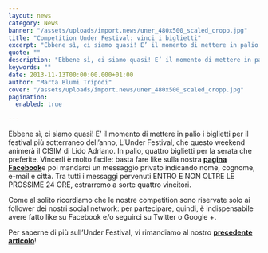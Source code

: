 ```yaml
---
layout: news
category: News
banner: "/assets/uploads/import.news/uner_480x500_scaled_cropp.jpg"
title: "Competition Under Festival: vinci i biglietti"
excerpt: "Ebbene sì, ci siamo quasi! E’ il momento di mettere in palio i biglietti per il festival più sotterraneo dell’anno, L’Under Festival, che questo weekend animerà il CISIM di Lido Adriano. In palio, quattro biglietti per la serata che preferite. Vincerli è molto facile: basta fare like sulla nostra pagina Facebooke poi mandarci un messaggio [&hellip"
quote: ""
description: "Ebbene sì, ci siamo quasi! E’ il momento di mettere in palio i biglietti per il festival più sotterraneo dell’anno, L’Under Festival, che questo weekend animerà il CISIM di Lido Adriano. In palio, quattro biglietti per la serata che preferite. Vincerli è molto facile: basta fare like sulla nostra pagina Facebooke poi mandarci un messaggio [&hellip"
keywords: ""
date: 2013-11-13T00:00:00.000+01:00
author: "Marta Blumi Tripodi"
cover: "/assets/uploads/import.news/uner_480x500_scaled_cropp.jpg"
pagination:
  enabled: true

---
```


Ebbene sì, ci siamo quasi! E’ il momento di mettere in palio i biglietti per il festival più sotterraneo dell’anno, L’Under Festival, che questo weekend animerà il CISIM di Lido Adriano. In palio, quattro biglietti per la serata che preferite. Vincerli è molto facile: basta fare like sulla nostra [**pagina Facebook**](https://www.facebook.com/hotmcmag "https://www.facebook.com/hotmcmag")e poi mandarci un messaggio privato indicando nome, cognome, e-mail e città. Tra tutti i messaggi pervenuti ENTRO E NON OLTRE LE PROSSIME 24 ORE, estrarremo a sorte quattro vincitori.

Come al solito ricordiamo che le nostre competition sono riservate solo ai follower dei nostri social network: per partecipare, quindi, è indispensabile avere fatto like su Facebook e/o seguirci su Twitter o Google +.

Per saperne di più sull’Under Festival, vi rimandiamo al nostro [**precedente articolo**](https://hotmc.com/under-festival-tre-giorni-di-hip-hop-a-ravenna-in-collaborazione-con-hotmc/ "http://hotmc.com/under-festival-tre-giorni-di-hip-hop-a-ravenna-in-collaborazione-con-hotmc/")!